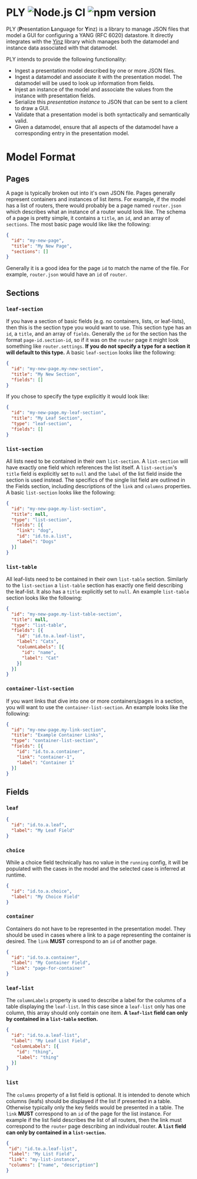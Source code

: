 # PLY ![Node.js CI](https://github.com/128technology/ply/workflows/Node.js%20CI/badge.svg) ![npm version](https://badge.fury.io/js/%40128technology%2Fply.svg)

PLY (**P**resentation **L**anguage for **Y**inz) is a library to manage JSON files that model a GUI for configuring a YANG (RFC 6020) datastore. It directly integrates with the [Yinz](https://github.com/128technology/yinz) library which manages both the datamodel and instance data associated with that datamodel.

PLY intends to provide the following functionality:
* Ingest a presentation model described by one or more JSON files.
* Ingest a datamodel and associate it with the presentation model. The datamodel will be used to look up information from fields.
* Injest an instance of the model and associate the values from the instance with presentation fields.
* Serialize this *presentation instance* to JSON that can be sent to a client to draw a GUI.
* Validate that a presentation model is both syntactically and semantically valid.
* Given a datamodel, ensure that all aspects of the datamodel have a corresponding entry in the presentation model.

# Model Format

## Pages
A page is typically broken out into it's own JSON file. Pages generally represent containers and instances of list items.  For example, if the model has a list of routers, there would probably be a page named `router.json` which describes what an instance of a router would look like.  The schema of a page is pretty simple, it contains a `title`, an `id`, and an array of `sections`.  The most basic page would like like the following:
```json
{
  "id": "my-new-page",
  "title": "My New Page",
  "sections": []
}
```

Generally it is a good idea for the page `id` to match the name of the file.  For example, `router.json` would have an `id` of `router`.

## Sections

### `leaf-section`
If you have a section of basic fields (e.g. no containers, lists, or leaf-lists), then this is the section type you would want to use. This section type has an `id`, a `title`, and an array of `fields`. Generally the `id` for the section has the format `page-id.section-id`, so if it was on the `router` page it might look something like `router.settings`. **If you do not specify a type for a section it will default to this type.**  A basic `leaf-section` looks like the following:
```json
{
  "id": "my-new-page.my-new-section",
  "title": "My New Section",
  "fields": []
}
```

If you chose to specify the type explicitly it would look like:
```json
{
  "id": "my-new-page.my-leaf-section",
  "title": "My Leaf Section",
  "type": "leaf-section",
  "fields": []
}
```

### `list-section`
All lists need to be contained in their own `list-section`. A `list-section` will have exactly one field which references the list itself.  A `list-section`'s `title` field is explicitly set to `null` and the `label` of the list field inside the section is used instead. The specifics of the single list field are outlined in the Fields section, including descriptions of the `link` and `columns` properties.  A basic `list-section` looks like the following:
```json
{
  "id": "my-new-page.my-list-section",
  "title": null,
  "type": "list-section",
  "fields": [{
    "link": "dog",
    "id": "id.to.a.list",
    "label": "Dogs"
  }]
}
```

### `list-table`
All leaf-lists need to be contained in their own `list-table` section.  Similarly to the `list-section` a `list-table` section has exactly one field describing the leaf-list.  It also has a `title` explicitly set to `null`.  An example `list-table` section looks like the following:
```json
{
  "id": "my-new-page.my-list-table-section",
  "title": null,
  "type": "list-table",
  "fields": [{
    "id": "id.to.a.leaf-list",
    "label": "Cats",
    "columnLabels": [{
      "id": "name",
      "label": "Cat"
    }]
  }]
}
```

### `container-list-section`
If you want links that dive into one or more containers/pages in a section, you will want to use the `container-list-section`.  An example looks like the following:
```json
{
  "id": "my-new-page.my-link-section",
  "title": "Example Container Links",
  "type": "container-list-section",
  "fields": [{
    "id": "id.to.a.container",
    "link": "container-1",
    "label": "Container 1"
  }]
}
```

## Fields

### `leaf`
```json
{
  "id": "id.to.a.leaf",
  "label": "My Leaf Field"
}
```

### `choice`
While a choice field technically has no value in the `running` config, it will be populated with the cases in the model and the selected case is inferred at runtime.
```json
{
  "id": "id.to.a.choice",
  "label": "My Choice Field"
}
```

### `container`
Containers do not have to be represented in the presentation model.  They should be used in cases where a link to a page representing the container is desired. The `link` **MUST** correspond to an `id` of another page.
```json
{
  "id": "id.to.a.container",
  "label": "My Container Field",
  "link": "page-for-container"
}
```

### `leaf-list`
The `columnLabels` property is used to describe a label for the columns of a table displaying the `leaf-list`.  In this case since a `leaf-list` only has one column, this array should only contain one item. **A `leaf-list` field can only by contained in a `list-table` section.** 
```json
{
  "id": "id.to.a.leaf-list",
  "label": "My Leaf List Field",
  "columnLabels": [{
    "id": "thing",
    "label": "thing"
  }]
}
```

### `list`
The `columns` property of a list field is optional.  It is intended to denote which columns (leafs) should be displayed if the list if presented in a table.  Otherwise typically only the key fields would be presented in a table.  The `link` **MUST** correspond to an `id` of the page for the list instance.  For example if the list field describes the list of all routers, then the link must correspond to the `router` page describing an individual router.  **A `list` field can only by contained in a `list-section`.** 
 ```json
{
  "id": "id.to.a.leaf-list",
  "label": "My List Field",
  "link": "my-list-instance",
  "columns": ["name", "description"]
}
```
